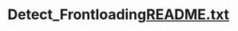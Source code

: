 # Detect_Frontloading[README.txt](https://github.com/cardinger/Detect_Frontloading/files/9057763/README.txt)
